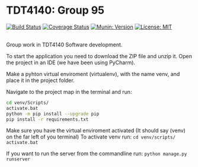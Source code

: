 # TDT4140: Group 95
[![Build Status](https://travis-ci.org/Strand94/Munin.svg?branch=master)](https://travis-ci.org/Strand94/Munin)
[![Coverage Status](https://coveralls.io/repos/github/Strand94/TDT4140/badge.svg)](https://coveralls.io/github/Strand94/TDT4140)
[![Munin: Version](https://img.shields.io/badge/munin-v1.0.0-blue.svg)](https://github.com/Strand94/TDT4140)
[![License: MIT](https://img.shields.io/badge/License-MIT-yellow.svg)](https://opensource.org/licenses/MIT)

<br>
Group work in TDT4140 Software development.

To start the application you need to download the ZIP file and unzip it.
Open the project in an IDE (we have been using PyCharm).

Make a pyhton virtual enviroment (virtualenv), with the name venv, and place it in the project folder.

Navigate to the project map in the terminal and run:
```bash
cd venv/Scripts/
activate.bat
python -m pip install --upgrade pip
pip install -r requirements.txt
```
Make sure you have the virtual enviroment activated (It should say (venv) on the far left of you terminal)
To activate venv run:
```cd venv/scripts/ activate.bat ```

If you want to run the server from the commandline run:
```python manage.py runserver```

